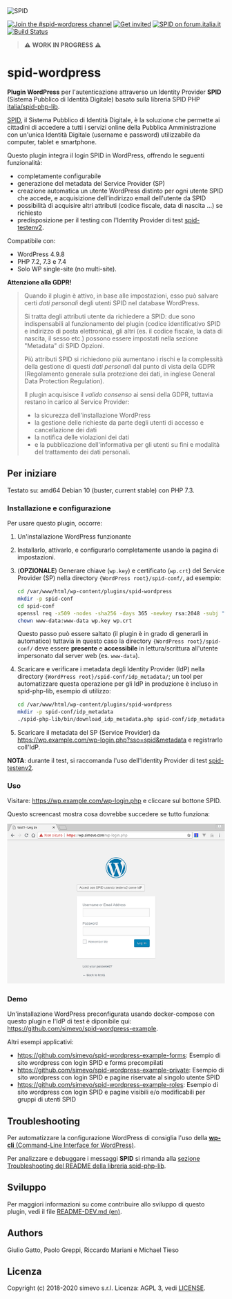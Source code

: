 <img src="https://github.com/italia/spid-graphics/blob/master/spid-logos/spid-logo-b-lb.png" alt="SPID" data-canonical-src="https://github.com/italia/spid-graphics/blob/master/spid-logos/spid-logo-b-lb.png" width="500" height="98" />

[![Join the #spid-wordpress channel](https://img.shields.io/badge/Slack%20channel-%23spid--wordpress-blue.svg?logo=slack)](https://developersitalia.slack.com/messages/C7ESTBB98)
[![Get invited](https://slack.developers.italia.it/badge.svg)](https://slack.developers.italia.it/)
[![SPID on forum.italia.it](https://img.shields.io/badge/Forum-SPID-blue.svg)](https://forum.italia.it/c/spid)
[![Build Status](https://travis-ci.com/simevo/spid-wordpress.svg?branch=master)](https://travis-ci.com/simevo/spid-wordpress)

> ⚠️ **WORK IN PROGRESS** ⚠️

# spid-wordpress

**Plugin WordPress** per l'autenticazione attraverso un Identity Provider **SPID** (Sistema Pubblico di Identità Digitale) basato sulla libreria SPID PHP [italia/spid-php-lib](https://github.com/italia/spid-php-lib).

[SPID](https://www.spid.gov.it/), il Sistema Pubblico di Identità Digitale, è la soluzione che permette ai cittadini di accedere a tutti i servizi online della Pubblica Amministrazione con un'unica Identità Digitale (username e password) utilizzabile da computer, tablet e smartphone.

Questo plugin integra il login SPID in WordPress, offrendo le seguenti funzionalità:
- completamente configurabile
- generazione del metadata del Service Provider (SP)
- creazione automatica un utente WordPress distinto per ogni utente SPID che accede, e acquisizione dell'indirizzo email dell'utente da SPID
- possibilità di acquisire altri attributi (codice fiscale, data di nascita ...) se richiesto
- predisposizione per il testing con l'Identity Provider di test [spid-testenv2](https://github.com/italia/spid-testenv2).

Compatibile con:
- WordPress 4.9.8
- PHP 7.2, 7.3 e 7.4
- Solo WP single-site (no multi-site).

**Attenzione alla GDPR!**

> Quando il plugin è attivo, in base alle impostazioni, esso può salvare certi *dati personali* degli utenti SPID nel database WordPress.
>
> Si tratta degli attributi utente da richiedere a SPID: due sono indispensabili al funzionamento del plugin (codice identificativo SPID e indirizzo di posta elettronica), gli altri (es. il codice fiscale, la data di nascita, il sesso etc.) possono essere impostati nella sezione "Metadata" di SPID Opzioni.
>
> Più attributi SPID si richiedono più aumentano i rischi e la complessità della gestione di questi *dati personali* dal punto di vista della GDPR (Regolamento generale sulla protezione dei dati, in inglese General Data Protection Regulation).
>
> Il plugin acquisisce il *valido consenso* ai sensi della GDPR, tuttavia restano in carico al Service Provider:
> - la sicurezza dell'installazione WordPress
> - la gestione delle richieste da parte degli utenti di accesso e cancellazione dei dati
> - la notifica delle violazioni dei dati
> - e la pubblicazione dell'informativa per gli utenti su fini e modalità del trattamento dei dati personali.

## Per iniziare

Testato su: amd64 Debian 10 (buster, current stable) con PHP 7.3.

### Installazione e configurazione

Per usare questo plugin, occorre:

1. Un'installazione WordPress funzionante

2. Installarlo, attivarlo, e configurarlo completamente usando la pagina di impostazioni.

3. (**OPZIONALE**) Generare chiave (`wp.key`) e certificato (`wp.crt`) del Service Provider (SP) nella directory `{WordPress root}/spid-conf/`, ad esempio:
    ```sh
    cd /var/www/html/wp-content/plugins/spid-wordpress
    mkdir -p spid-conf
    cd spid-conf
    openssl req -x509 -nodes -sha256 -days 365 -newkey rsa:2048 -subj "/C=IT/ST=Italy/L=Milan/O=myservice/CN=localhost" -keyout wp.key -out wp.crt
    chown www-data:www-data wp.key wp.crt
    ```
    Questo passo può essere saltato (il plugin è in grado di generarli in automatico) tuttavia in questo caso la directory `{WordPress root}/spid-conf/` deve essere **presente** e **accessibile** in lettura/scrittura all'utente impersonato dal server web (es. `www-data`).

4. Scaricare e verificare i metadata degli Identity Provider (IdP) nella directory `{WordPress root}/spid-conf/idp_metadata/`; un tool per automatizzare questa operazione per gli IdP in produzione è incluso in spid-php-lib, esempio di utilizzo:
    ```sh
    cd /var/www/html/wp-content/plugins/spid-wordpress
    mkdir -p spid-conf/idp_metadata
    ./spid-php-lib/bin/download_idp_metadata.php spid-conf/idp_metadata
    ```

5. Scaricare il metadata del SP (Service Provider) da https://wp.example.com/wp-login.php?sso=spid&metadata e registrarlo coll'IdP.

**NOTA**: durante il test, si raccomanda l'uso dell'Identity Provider di test [spid-testenv2](https://github.com/italia/spid-testenv2).

### Uso

Visitare: https://wp.example.com/wp-login.php e cliccare sul bottone SPID.

Questo screencast mostra cosa dovrebbe succedere se tutto funziona:

![img](images/screencast.gif)

### Demo

Un'installazione WordPress preconfigurata usando docker-compose con questo plugin e l'IdP di test è diponibile qui: https://github.com/simevo/spid-wordpress-example.

Altri esempi applicativi:
- https://github.com/simevo/spid-wordpress-example-forms: Esempio di sito wordpress con login SPID e forms precompilati
- https://github.com/simevo/spid-wordpress-example-private: Esempio di sito wordpress con login SPID e pagine riservate al singolo utente SPID
- https://github.com/simevo/spid-wordpress-example-roles: Esempio di sito wordpress con login SPID e pagine visibili e/o modificabili per gruppi di utenti SPID

## Troubleshooting

Per automatizzare la configurazione WordPress di consiglia l'uso della [**wp-cli** (Command-Line Interface for WordPress)](https://wp-cli.org/).

Per analizzare e debuggare i messaggi **SPID** si rimanda alla [sezione Troubleshooting del README della libreria spid-php-lib](https://github.com/italia/spid-php-lib#troubleshooting).

## Sviluppo

Per maggiori informazioni su come contribuire allo sviluppo di questo plugin, vedi il file [README-DEV.md (en)](/README-DEV.md).

## Authors

Giulio Gatto, Paolo Greppi, Riccardo Mariani e Michael Tieso

## Licenza

Copyright (c) 2018-2020 simevo s.r.l.
Licenza: AGPL 3, vedi [LICENSE](LICENSE).
